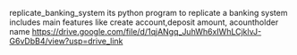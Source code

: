 replicate_banking_system
its python program to replicate a banking system includes main features like create account,deposit amount,
acountholder name 
https://drive.google.com/file/d/1qjANgq_JuhWh6xIWhLCjklvJ-G6vDbB4/view?usp=drive_link

